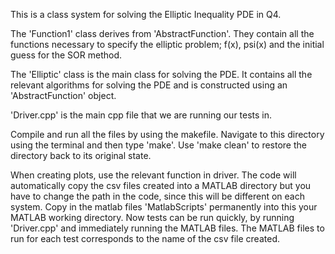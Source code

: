 This is a class system for solving the Elliptic Inequality PDE in Q4.

The 'Function1' class derives from 'AbstractFunction'.
They contain all the functions necessary to specify the elliptic problem;
f(x), psi(x) and the initial guess for the SOR method.

The 'Elliptic' class is the main class for solving the PDE. It contains all the
relevant algorithms for solving the PDE and is constructed using an
'AbstractFunction' object.

'Driver.cpp' is the main cpp file that we are running our tests in.

Compile and run all the files by using the makefile.
Navigate to this directory using the terminal and then type 'make'.
Use 'make clean' to restore the directory back to its original state.

When creating plots, use the relevant function in driver. The code will
automatically copy the csv files created into a MATLAB directory but you have
to change the path in the code, since this will be different on each system.
Copy in the matlab files 'MatlabScripts' permanently into this your MATLAB
working directory. Now tests can be run quickly, by running 'Driver.cpp' and
immediately running the MATLAB files. The MATLAB files to run for each test
corresponds to the name of the csv file created.
